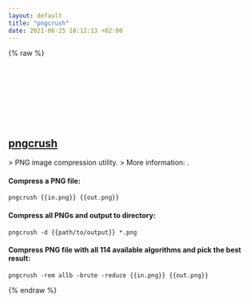 ```yaml
---
layout: default
title: "pngcrush"
date: 2021-06-25 18:12:13 +02:00
---
```

{% raw %}
<h2 id="pngcrush">
  <a href="/en/common/pngcrush.html">pngcrush</a> <a href="#pngcrush"><svg class="icon">
    <use href="/assets/images/unicode_sprite.svg#link" />
  </svg></a>
</h2>
> PNG image compression utility.
> More information: <https://pmt.sourceforge.io/pngcrush>.

#### Compress a PNG file:
```shell
pngcrush {{in.png}} {{out.png}}
```
#### Compress all PNGs and output to directory:
```shell
pngcrush -d {{path/to/output}} *.png
```
#### Compress PNG file with all 114 available algorithms and pick the best result:
```shell
pngcrush -rem allb -brute -reduce {{in.png}} {{out.png}}
```
{% endraw %}